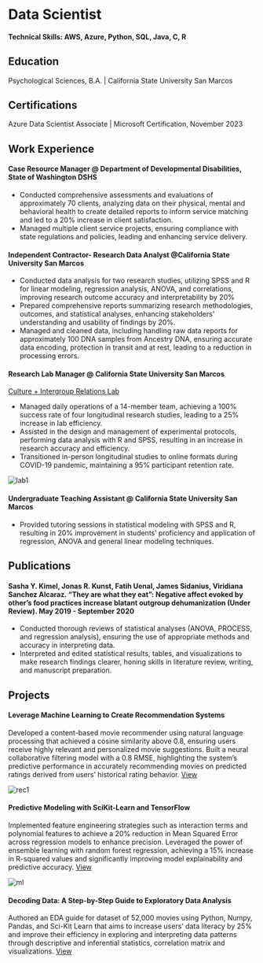 # Data Scientist

#### Technical Skills: AWS, Azure, Python, SQL, Java, C, R

## Education
Psychological Sciences, B.A. | California State University San Marcos

## Certifications
Azure Data Scientist Associate | Microsoft Certification, November 2023

## Work Experience
#### Case Resource Manager @ Department of Developmental Disabilities, State of Washington DSHS
- Conducted comprehensive assessments and evaluations of approximately 70 clients, analyzing data on their physical, mental and behavioral health to create detailed reports to inform service matching and led to a 20% increase in client satisfaction.
- Managed multiple client service projects, ensuring compliance with state regulations and policies, leading and enhancing service delivery.

#### Independent Contractor- Research Data Analyst @California State University San Marcos
- Conducted data analysis for two research studies, utilizing SPSS and R for linear modeling, regression analysis, ANOVA, and correlations, improving research outcome accuracy and interpretability by 20%
- Prepared comprehensive reports summarizing research methodologies, outcomes, and statistical analyses, enhancing stakeholders' understanding and usability of findings by 20%.
- Managed and cleaned data, including handling raw data reports for approximately 100 DNA samples from Ancestry DNA, ensuring accurate data encoding, protection in transit and at rest, leading to a reduction in processing errors.

#### Research Lab Manager @ California State University San Marcos
[Culture + Intergroup Relations Lab](https://www.kimellab.com/)
- Managed daily operations of a 14-member team, achieving a 100% success rate of four longitudinal research studies, leading to a 25% increase in lab efficiency.
- Assisted in the design and management of experimental protocols, performing data analysis with R and SPSS, resulting in an increase in research accuracy and efficiency.
- Transitioned in-person longitudinal studies to online formats during COVID-19 pandemic, maintaining a 95% participant retention rate.
  
![lab1](https://github.com/viridiana-sanchez/viridiana-sanchez.github.io/assets/122954920/e6c41150-ba62-4fd1-80dc-ed0c92b46c5d)

#### Undergraduate Teaching Assistant @ California State University San Marcos
- Provided tutoring sessions in statistical modeling with SPSS and R, resulting in 20% improvement in students’ proficiency and application of regression, ANOVA and general linear modeling techniques.

## Publications
#### Sasha Y. Kimel, Jonas R. Kunst, Fatih Uenal, James Sidanius, Viridiana Sanchez Alcaraz. “They are what they eat”: Negative affect evoked by other’s food practices increase blatant outgroup dehumanization (Under Review). May 2019 - September 2020
- Conducted thorough reviews of statistical analyses (ANOVA, PROCESS, and regression analysis), ensuring the use of appropriate methods and accuracy in interpreting data.
- Interpreted and edited statistical results, tables, and visualizations to make research findings clearer, honing skills in literature review, writing, and manuscript preparation.

## Projects
#### Leverage Machine Learning to Create Recommendation Systems
Developed a content-based movie recommender using natural language processing that achieved a cosine similarity above 0.8, ensuring users receive highly relevant and personalized movie suggestions. Built a neural collaborative filtering model with a 0.8 RMSE, highlighting the system’s predictive performance in accurately recommending movies on predicted ratings derived from users’ historical rating behavior. [View](https://github.com/viridiana-sanchez/Movie-Machine-Learning-Portfolio)

![rec1](https://github.com/viridiana-sanchez/viridiana-sanchez.github.io/assets/122954920/4b93592f-2a61-466a-a705-4316b6f56144)

#### Predictive Modeling with SciKit-Learn and TensorFlow
Implemented feature engineering strategies such as interaction terms and polynomial features to achieve a 20% reduction in Mean Squared Error across regression models to enhance precision. Leveraged the power of ensemble learning with random forest regression, achieving a 15% increase in R-squared values and significantly improving model explainability and predictive accuracy. [View](https://github.com/viridiana-sanchez/Movie-Machine-Learning-Portfolio/blob/main/Predictive-Modeling-ScikitLearn-and-Tensorflow.ipynb)

![ml](https://github.com/viridiana-sanchez/viridiana-sanchez.github.io/assets/122954920/ddf5a28a-9227-4af1-a83e-2b20a15824d6)

#### Decoding Data: A Step-by-Step Guide to Exploratory Data Analysis
Authored an EDA guide for dataset of 52,000 movies using Python, Numpy, Pandas, and Sci-Kit Learn that aims to increase users’ data literacy by 25% and improve their efficiency in exploring and interpreting data patterns through descriptive and inferential statistics, correlation matrix and visualizations.
[View](https://github.com/viridiana-sanchez/Movie-Machine-Learning-Portfolio/blob/main/Decoding-Data-Guide.ipynb)
